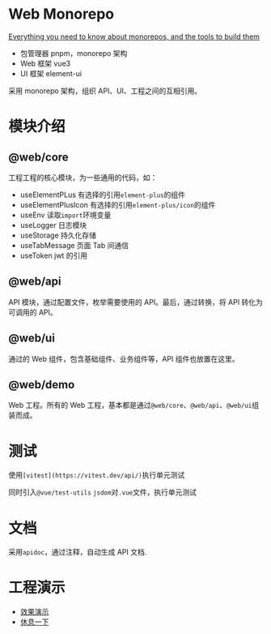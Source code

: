# Web Monorepo

[Everything you need to know about monorepos, and the tools to build them](https://monorepo.tools/#transparent-remote-execution)

- 包管理器 pnpm，monorepo 架构
- Web 框架 vue3
- UI 框架 element-ui

采用 monorepo 架构，组织 API、UI、工程之间的互相引用。

# 模块介绍

## @web/core

工程工程的核心模块，为一些通用的代码，如：

- useElementPLus 有选择的引用`element-plus`的组件
- useElementPlusIcon 有选择的引用`element-plus/icon`的组件
- useEnv 读取`import`环境变量
- useLogger 日志模块
- useStorage 持久化存储
- useTabMessage 页面 Tab 间通信
- useToken jwt 的引用

## @web/api

API 模块，通过配置文件，枚举需要使用的 API。最后，通过转换，将 API 转化为可调用的 API。

## @web/ui

通过的 Web 组件，包含基础组件、业务组件等，API 组件也放置在这里。

## @web/demo

Web 工程。所有的 Web 工程，基本都是通过`@web/core`、`@web/api`、`@web/ui`组装而成。

# 测试

使用`[vitest](https://vitest.dev/api/)`执行单元测试

同时引入`@vue/test-utils` `jsdom`对`.vue`文件，执行单元测试

# 文档

采用`apidoc`，通过注释，自动生成 API 文档.

# 工程演示

- [效果演示](https://swlws.github.io/vue3-monorepo-temp/demo)
- [休息一下](https://swlws.github.io/vue3-monorepo-temp/)

